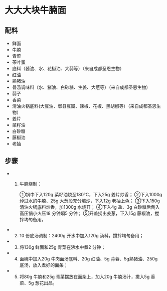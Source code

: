 # 大大大块牛腩面

## 配料

- 鲜面
- 牛腩
- 青菜
- 茶叶蛋
- 底料（酱油、水、花椒油、大蒜等）（来自成都圣恩生物）
- 红油
- 熟猪油
- 骨汤调味料（水、猪油、白砂糖、生姜、大葱等）（来自成都圣恩生物）
- 蒜子
- 香菜
- 清油火锅底料(大豆油、郫县豆瓣、辣椒、花椒、黑胡椒等）（来自成都圣恩生物）
- 姜片
- 菜籽油
- 白砂糖
- 藤椒油
- 老抽

## 步骤

- 1. 牛腩烧制：
  
     ①锅中下入120g 菜籽油烧至180℃，下入25g 姜片炒香；
     ②下入1000g 焯过水的牛腩、25g 大葱段充分煸炒，下入12g 老抽上色；
     ③下入150g 清油火锅底料炒香，加1300g 水烧开；
     ④下入4g 盐、3g 白砂糖后倒入高压锅小火压18 分钟焖5 分钟；
     ⑤开盖捞出姜葱，下入15g 藤椒油，搅拌均匀备用。
  
- 2. 10 份底汤调制：2400g 开水中加入120g 汤料，搅拌均匀备用；

- 3. 将130g 鲜面和25g 青菜在沸水中煮2 分钟；

- 4. 面碗中加入20g 牛肉面汤底料、20g 红油、5g 蒜蓉、5g熟猪油、250g 底汤，放入煮好的面条；

-   5. 将80g 牛腩和25g 青菜摆放在面条上，加入20g 牛腩汤汁，撒入5g 香菜、5g 葱花出品。